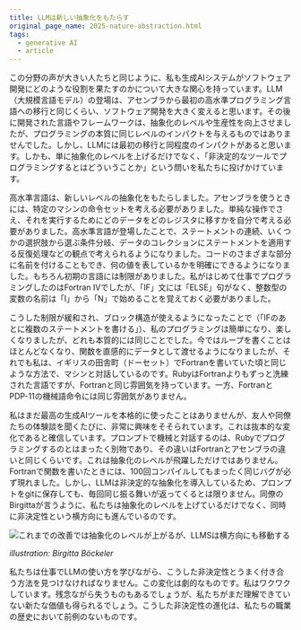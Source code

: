 ```yaml
---
title: LLMは新しい抽象化をもたらす
original_page_name: 2025-nature-abstraction.html
tags:
  - generative AI
  - article
---
```


<!-- Like most loudmouths in this field, I've been paying a lot of attention to the role that generative AI systems may play in software development. I think the appearance of LLMs will change software development to a similar degree as the change from assembler to the first high-level programming languages. The further development of languages and frameworks increased our abstraction level and productivity, but didn't have that kind of impact on the nature of programming. LLMs are making that degree of impact, but with the distinction that it isn't just raising the level of abstraction, but also forcing us to consider what it means to program with non-deterministic tools. -->

この分野の声が大きい人たちと同じように、私も生成AIシステムがソフトウェア開発にどのような役割を果たすのかについて大きな関心を持っています。LLM（大規模言語モデル）の登場は、アセンブラから最初の高水準プログラミング言語への移行と同じくらい、ソフトウェア開発を大きく変えると思います。その後に開発された言語やフレームワークは、抽象化のレベルや生産性を向上させましたが、プログラミングの本質に同じレベルのインパクトを与えるものではありませんでした。しかし、LLMには最初の移行と同程度のインパクトがあると思います。しかも、単に抽象化のレベルを上げるだけでなく、「非決定的なツールでプログラミングするとはどういうことか」という問いを私たちに投げかけています。

<!-- High-Level Languages (HLLs) introduced a radically new level of abstraction. With assembler I'm thinking about the instruction set of a particular machine. I have to figure out how to do even simple actions by moving data into the right registers to invoke those specific actions. HLLs meant I could now think in terms of sequences of statements, conditionals to choose between alternatives, and iteration to repeatedly apply statements to collections of data values. I can introduce names into many aspects of my code, making it clear what values are supposed to represent. Early languages certainly had their limitations. My first professional programming was in Fortran IV, where “IF” statements didn't have an “ELSE” clause, and I had to remember to name my integer variables so they started with the letters “I” through “N”. -->

高水準言語は、新しいレベルの抽象化をもたらしました。アセンブラを使うときには、特定のマシンの命令セットを考える必要がありました。単純な操作でさえ、それを実行するためにどのデータをどのレジスタに移すかを自分で考える必要がありました。高水準言語が登場したことで、ステートメントの連続、いくつかの選択肢から選ぶ条件分岐、データのコレクションにステートメントを適用する反復処理などの観点で考えられるようになりました。コードのさまざまな部分に名前を付けることもでき、何の値を表しているかを明確にできるようになりました。もちろん初期の言語には制限がありました。私がはじめて仕事でプログラミングしたのはFortran IVでしたが、「IF」文には「ELSE」句がなく、整数型の変数の名前は「I」から「N」で始めることを覚えておく必要がありました。

<!-- Relaxing such restrictions and gaining block structure (“I can have more than one statement after my IF”) made my programming easier (and more fun) but are the same kind of thing. Now I hardly ever write loops, I instinctively pass functions as data - but I'm still talking to the machine in a similar way than I did all those days ago on the Dorset moors with Fortran. Ruby is a far more sophisticated language than Fortran, but it has the same ambiance, in a way that Fortran and PDP-11 machine instructions do not. -->

こうした制限が緩和され、ブロック構造が使えるようになったことで（「IFのあとに複数のステートメントを書ける」）、私のプログラミングは簡単になり、楽しくなりましたが、どれも本質的には同じことでした。今ではループを書くことはほとんどなくなり、関数を直感的にデータとして渡せるようになりましたが、それでも私は、イギリスの田舎町（ドーセット）でFortranを書いていた頃と同じような方法で、マシンと対話しているのです。RubyはFortranよりもずっと洗練された言語ですが、Fortranと同じ雰囲気を持っています。一方、FortranとPDP-11の機械語命令には同じ雰囲気がありません。

<!-- Thus far I've not had the opportunity to do more than dabble with the best Gen-AI tools, but I'm fascinated as I listen to friends and colleagues share their experiences. I'm convinced that this is another fundamental change: talking to the machine in prompts is as different to Ruby as Fortran to assembler. But this is more than a huge jump in abstraction. When I wrote a Fortran function, I could compile it a hundred times, and the result still manifested the exact same bugs. Large Language Models introduce a non-deterministic abstraction, so I can't just store my prompts in git and know that I'll get the same behavior each time. As my colleague Birgitta put it, we're not just moving up the abstraction levels, we're moving sideways into non-determinism at the same time. -->

私はまだ最高の生成AIツールを本格的に使ったことはありませんが、友人や同僚たちの体験談を聞くたびに、非常に興味をそそられています。これは抜本的な変化であると確信しています。プロンプトで機械と対話するのは、Rubyでプログラミングするのとはまったく別物であり、その違いはFortranとアセンブラの違いと同じくらいです。これは抽象化のレベルが飛躍しただけではありません。Fortranで関数を書いたときには、100回コンパイルしてもまったく同じバグが必ず現れました。しかし、LLMは非決定的な抽象化を導入しているため、プロンプトをgitに保存しても、毎回同じ振る舞いが返ってくるとは限りません。同僚のBirgittaが言うように、私たちは抽象化のレベルを上げているだけでなく、同時に非決定性という横方向にも進んでいるのです。

![これまでの改善では抽象化のレベルが上がるが、LLMSは横方向にも移動する](https://martinfowler.com/articles/exploring-gen-ai/abstraction-levels-with-genai.png)
<!-- Previous improvements raise the level of abstraction, but LLMs go sideways illustration: Birgitta Böckeler -->
*illustration: Birgitta Böckeler*

<!-- As we learn to use LLMs in our work, we have to figure out how to live with this non-determinism. This change is dramatic, and rather excites me. I'm sure I'll be sad at some things we'll lose, but there will also things we'll gain that few of us understand yet. This evolution in non-determinism is unprecedented in the history of our profession. -->

私たちは仕事でLLMの使い方を学びながら、こうした非決定性とうまく付き合う方法を見つけなければなりません。この変化は劇的なものです。私はワクワクしています。残念ながら失うものもあるでしょうが、私たちがまだ理解できていない新たな価値も得られるでしょう。こうした非決定性の進化は、私たちの職業の歴史において前例のないものです。
